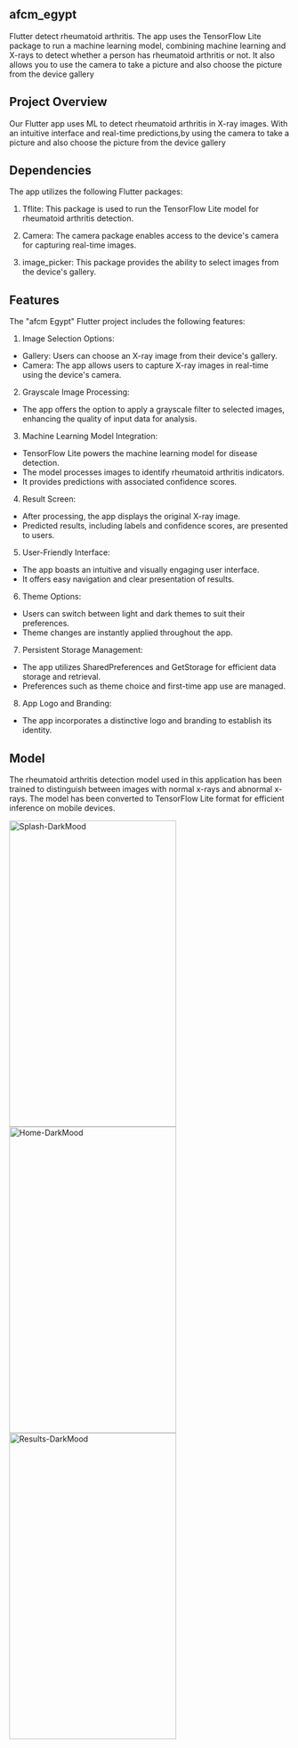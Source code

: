 ## afcm_egypt
Flutter detect rheumatoid arthritis. The app uses the TensorFlow Lite package to run a machine learning model, combining machine learning and X-rays to detect whether a person has rheumatoid arthritis or not. It also allows you to use the camera to take a picture and also choose the picture from the device gallery

## Project Overview
Our Flutter app uses ML to detect rheumatoid arthritis in X-ray images. With an intuitive interface and real-time predictions,by using the camera to take a picture and also choose the picture from the device gallery


## Dependencies
The app utilizes the following Flutter packages:

1. Tflite: This package is used to run the TensorFlow Lite model for rheumatoid arthritis detection.

2. Camera: The camera package enables access to the device's camera for capturing real-time images.

3. image_picker: This package provides the ability to select images from the device's gallery.


## Features
The "afcm Egypt" Flutter project includes the following features:

1. Image Selection Options:
 - Gallery: Users can choose an X-ray image from their device's gallery.
 - Camera: The app allows users to capture X-ray images in real-time using the device's camera.

2. Grayscale Image Processing:
 - The app offers the option to apply a grayscale filter to selected images, enhancing the quality of input data for analysis.

3. Machine Learning Model Integration:
 - TensorFlow Lite powers the machine learning model for disease detection.
 - The model processes images to identify rheumatoid arthritis indicators.
 - It provides predictions with associated confidence scores.

4. Result Screen:
 - After processing, the app displays the original X-ray image.
 - Predicted results, including labels and confidence scores, are presented to users.

5. User-Friendly Interface:
 - The app boasts an intuitive and visually engaging user interface.
 - It offers easy navigation and clear presentation of results.

6. Theme Options:
 - Users can switch between light and dark themes to suit their preferences.
 - Theme changes are instantly applied throughout the app.

7. Persistent Storage Management:
 - The app utilizes SharedPreferences and GetStorage for efficient data storage and retrieval.
 - Preferences such as theme choice and first-time app use are managed.

8. App Logo and Branding:
 - The app incorporates a distinctive logo and branding to establish its identity.

## Model
The rheumatoid arthritis detection model used in this application has been trained to distinguish between images with normal x-rays and abnormal x-rays. The model has been converted to TensorFlow Lite format for efficient inference on mobile devices.

<img src="https://github.com/Seif-Madboly/afcm_egypt_project/assets/69864723/a044dceb-c6c9-43d0-829d-a7dc37180c36" alt="Splash-DarkMood" width="300" height="550">

<img src="https://github.com/Seif-Madboly/afcm_egypt_project/assets/69864723/7966c3fd-14b3-464b-a8c6-337941a27937" alt="Home-DarkMood" width="300" height="550"> 

<img src="https://github.com/Seif-Madboly/afcm_egypt_project/assets/69864723/a3183898-dbcc-48b0-a769-262761057c10" alt="Results-DarkMood" width="300" height="550">







